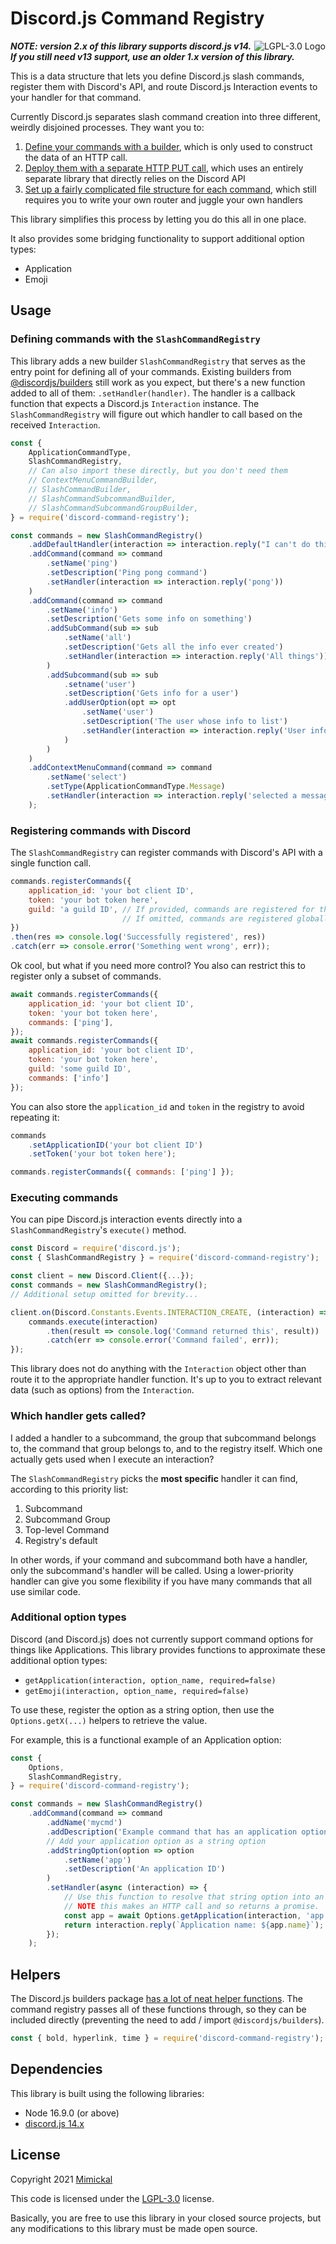 # Discord.js Command Registry

<a href="LICENSE.md"><img align="right" alt="LGPL-3.0 Logo"
src="https://www.gnu.org/graphics/lgplv3-with-text-154x68.png">
</a>

_**NOTE: version 2.x of this library supports discord.js v14. If you still need
v13 support, use an older 1.x version of this library.**_

This is a data structure that lets you define Discord.js slash commands,
register them with Discord's API, and route Discord.js Interaction events to
your handler for that command.

Currently Discord.js separates slash command creation into three different,
weirdly disjoined processes. They want you to:
1. [Define your commands with a builder](https://github.com/discordjs/discord.js/tree/main/packages/builders),
which is only used to construct the data of an HTTP call.
1. [Deploy them with a separate HTTP PUT call](https://discordjs.guide/creating-your-bot/command-deployment.html#guild-commands),
which uses an entirely separate library that directly relies on the Discord API
1. [Set up a fairly complicated file structure for each command](https://discordjs.guide/creating-your-bot/slash-commands.html),
which still requires you to write your own router and juggle your own handlers

This library simplifies this process by letting you do this all in one place.

It also provides some bridging functionality to support additional option types:
- Application
- Emoji

## Usage

### Defining commands with the `SlashCommandRegistry`

This library adds a new builder `SlashCommandRegistry` that serves as the
entry point for defining all of your commands. Existing builders from
[@discordjs/builders](https://www.npmjs.com/package/@discordjs/builders)
still work as you expect, but there's a new function added to all of them:
`.setHandler(handler)`. The handler is a callback function that expects a
Discord.js `Interaction` instance. The `SlashCommandRegistry` will figure out
which handler to call based on the received `Interaction`.

```js
const {
    ApplicationCommandType,
    SlashCommandRegistry,
    // Can also import these directly, but you don't need them
    // ContextMenuCommandBuilder,
    // SlashCommandBuilder,
    // SlashCommandSubcommandBuilder,
    // SlashCommandSubcommandGroupBuilder,
} = require('discord-command-registry');

const commands = new SlashCommandRegistry()
    .addDefaultHandler(interaction => interaction.reply("I can't do this yet"))
    .addCommand(command => command
        .setName('ping')
        .setDescription('Ping pong command')
        .setHandler(interaction => interaction.reply('pong'))
    )
    .addCommand(command => command
        .setName('info')
        .setDescription('Gets some info on something')
        .addSubCommand(sub => sub
            .setName('all')
            .setDescription('Gets all the info ever created')
            .setHandler(interaction => interaction.reply('All things'))
        )
        .addSubcommand(sub => sub
            .setname('user')
            .setDescription('Gets info for a user')
            .addUserOption(opt => opt
                .setName('user')
                .setDescription('The user whose info to list')
                .setHandler(interaction => interaction.reply('User info'))
            )
        )
    )
    .addContextMenuCommand(command => command
        .setName('select')
        .setType(ApplicationCommandType.Message)
        .setHandler(interaction => interaction.reply('selected a message'))
    );
```

### Registering commands with Discord

The `SlashCommandRegistry` can register commands with Discord's API with a
single function call.

```js
commands.registerCommands({
    application_id: 'your bot client ID',
    token: 'your bot token here',
    guild: 'a guild ID', // If provided, commands are registered for this guild.
                         // If omitted, commands are registered globally.
})
.then(res => console.log('Successfully registered', res))
.catch(err => console.error('Something went wrong', err));
```

Ok cool, but what if you need more control? You also can restrict this to
register only a subset of commands.

```js
await commands.registerCommands({
    application_id: 'your bot client ID',
    token: 'your bot token here',
    commands: ['ping'],
});
await commands.registerCommands({
    application_id: 'your bot client ID',
    token: 'your bot token here',
    guild: 'some guild ID',
    commands: ['info']
});
```

You can also store the `application_id` and `token` in the registry to avoid
repeating it:

```js
commands
    .setApplicationID('your bot client ID')
    .setToken('your bot token here');

commands.registerCommands({ commands: ['ping'] });
```

### Executing commands

You can pipe Discord.js interaction events directly into a
`SlashCommandRegistry`'s `execute()` method.

```js
const Discord = require('discord.js');
const { SlashCommandRegistry } = require('discord-command-registry');

const client = new Discord.Client({...});
const commands = new SlashCommandRegistry();
// Additional setup omitted for brevity...

client.on(Discord.Constants.Events.INTERACTION_CREATE, (interaction) => {
    commands.execute(interaction)
        .then(result => console.log('Command returned this', result))
        .catch(err => console.error('Command failed', err));
});
```

This library does not do anything with the `Interaction` object other than route
it to the appropriate handler function. It's up to you to extract relevant data
(such as options) from the `Interaction`.

### Which handler gets called?

I added a handler to a subcommand, the group that subcommand belongs to, the
command that group belongs to, and to the registry itself. Which one actually
gets used when I execute an interaction?

The `SlashCommandRegistry` picks the **most specific** handler it can find,
according to this priority list:

1. Subcommand
1. Subcommand Group
1. Top-level Command
1. Registry's default

In other words, if your command and subcommand both have a handler, only the
subcommand's handler will be called. Using a lower-priority handler can give you
some flexibility if you have many commands that all use similar code.

### Additional option types

Discord (and Discord.js) does not currently support command options for things
like Applications. This library provides functions to approximate these
additional option types:

- `getApplication(interaction, option_name, required=false)`
- `getEmoji(interaction, option_name, required=false)`

To use these, register the option as a string option, then use the
`Options.getX(...)` helpers to retrieve the value.

For example, this is a functional example of an Application option:

```js
const {
    Options,
    SlashCommandRegistry,
} = require('discord-command-registry');

const commands = new SlashCommandRegistry()
    .addCommand(command => command
        .addName('mycmd')
        .addDescription('Example command that has an application option')
        // Add your application option as a string option
        .addStringOption(option => option
            .setName('app')
            .setDescription('An application ID')
        )
        .setHandler(async (interaction) => {
            // Use this function to resolve that string option into an application.
            // NOTE this makes an HTTP call and so returns a promise.
            const app = await Options.getApplication(interaction, 'app');
            return interaction.reply(`Application name: ${app.name}`);
        });
    );
```

## Helpers

The Discord.js builders package [has a lot of neat
helper functions](https://discord.js.org/docs/packages/builders/main#/docs/discord.js/14.9.0/general/welcome).
The command registry passes all of these functions through, so they can be
included directly (preventing the need to add / import `@discordjs/builders`).

```js
const { bold, hyperlink, time } = require('discord-command-registry');
```

## Dependencies

This library is built using the following libraries:

- Node 16.9.0 (or above)
- [discord.js 14.x](https://discord.js.org/#/docs/discord.js/14.9.0/general/welcome)

## License

Copyright 2021 [Mimickal](https://github.com/Mimickal)

This code is licensed under the
[LGPL-3.0](https://www.gnu.org/licenses/lgpl-3.0-standalone.html) license.

Basically, you are free to use this library in your closed source projects, but
any modifications to this library must be made open source.

